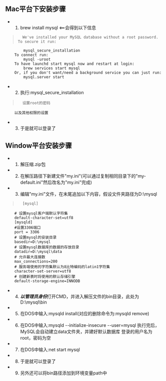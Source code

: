 ## Mac平台下安装步骤
* 1) brew install mysql   <==会得到以下信息
>       We've installed your MySQL database without a root password. To secure it run:  
            mysql_secure_installation  
        To connect run:  
            mysql -uroot    
        To have launchd start mysql now and restart at login:  
            brew services start mysql  
        Or, if you don't want/need a background service you can just run:  
            mysql.server start  
* 2) 执行:mysql_secure_installation
>       设置root的密码  
        以及其他权限的设置
* 3) 于是就可以登录了
    		

## Window平台安装步骤
* 1) 解压缩.zip包
* 2) 在解压路径下新建文件"my.ini"(可以通过复制相同目录下的"my-default.ini"然后改名为"my.ini"完成)
* 3) 编辑"my.ini"文件，在末尾追加以下内容，假设文件夹路径为D:\mysql
>		[mysql]
		# 设置mysql客户端默认字符集
		default-character-set=utf8 
		[mysqld]
		#设置3306端口
		port = 3306 
		# 设置mysql的安装目录
		basedir=D:\mysql
		# 设置mysql数据库的数据的存放目录
		datadir=D:\mysql\data
		# 允许最大连接数
		max_connections=200
		# 服务端使用的字符集默认为8比特编码的latin1字符集
		character-set-server=utf8
		# 创建新表时将使用的默认存储引擎
		default-storage-engine=INNODB  

* 4) ***以管理员身份***打开CMD，并进入解压文件的bin目录，此处为D:\mysql\bin
* 5) 在DOS中输入:mysqld install(对应的删除命令为:mysqld remove)
* 6) 在DOS中输入:mysqld --initialize-insecure --user=mysql
        执行完后，MySQL会自动建立data文件夹，并建好默认数据库
        登录的用户名为root，密码为空
* 7) 在DOS中输入:net start mysql
* 8) 于是就可以登录了
* 9) 另外还可以将bin路径添加到环境变量path中

